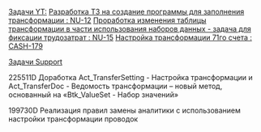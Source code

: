 <u>Задачи YT:</u>
[Разработка ТЗ на создание программы для заполнения трансформации : NU-12](https://yt.surgutneftegas.ru:4443/issue/NU-12)
[Проработка изменения таблицы трансформации в части использования наборов данных - задача для фиксации трудозатрат : NU-15](https://yt.surgutneftegas.ru:4443/issue/NU-15)
[Настройка трансформации 71го счета : CASH-179](https://yt.surgutneftegas.ru:4443/issue/CASH-179)

<u>Задачи Support</u>
<p>225511D Доработка Act_TransferSetting -  Настройка трансформации и Act_TransferDoc - Ведомость трансформации – новый метод, основанный на «Btk_ValueSet - Набор значений»</p>
<p>199730D Реализация правил замены аналитики с использованием настройки трансформации проводок</p>
